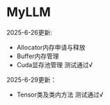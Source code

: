 # MyLLM

2025-6-26更新:
- Allocator内存申请与释放
- Buffer内存管理
- Cuda显存池管理
测试通过√

2025-6-29更新：
- Tensor类及类内方法
测试通过√
